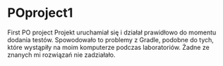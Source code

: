 # POproject1
First PO project
Projekt uruchamiał się i działał prawidłowo do momentu dodania testów. Spowodowało to problemy z Gradle, podobne do tych, które wystąpiły na moim komputerze podczas laboratoriów.
Żadne ze znanych mi rozwiązań nie zadziałało.
